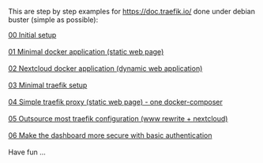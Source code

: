 This are step by step examples for https://doc.traefik.io/ done under debian buster (simple as possible):

<a href="https://github.com/andybe/traefiklands/tree/main/00_initial_setup">00 Initial setup</a>
<br>
<br>
<a href="https://github.com/andybe/traefiklands/tree/main/01_minimal_docker_application">01 Minimal docker application (static web page)</a>
<br>
<br>
<a href="https://github.com/andybe/traefiklands/tree/main/02_nextcloud_docker_application">02 Nextcloud docker application (dynamic web application)</a>
<br>
<br>
<a href="https://github.com/andybe/traefiklands/tree/main/03_minimal_traefik_proxy">03 Minimal traefik setup</a>
<br>
<br>
<a href="https://github.com/andybe/traefiklands/tree/main/04_simple_traefik_proxy">04 Simple traefik proxy (static web page) - one docker-composer</a>
<br>
<br>
<a href="https://github.com/andybe/traefiklands/tree/main/05_outsource_configuration">05 Outsource most traefik configuration (www rewrite + nextcloud)</a>
<br>
<br>
<a href="https://github.com/andybe/traefiklands/tree/main/06_secure_proxy_dashboard">06 Make the dashboard more secure with basic authentication</a>
<br>
<br>
Have fun ...
